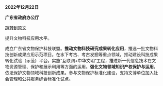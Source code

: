 **2022年12月22日**

**广东省政府办公厅**

[跳转到原文](https://www.gd.gov.cn/zzzq/zxzc/content/post_4083567.html)

提升文物科技应用水平。

成立广东省文物保护科技联盟。**推动文物科技研究成果转化应用**，推选一批文物科技创新成果应用示范项目。在水下考古、考古发掘等重点领域，推动建设科技成果转化试验（示范）平台。实施“互联网+中华文明”工程，推进新一代信息技术在文物资源管理、保护和展示利用等方面的运用。**强化文物领域知识产权保护与运用**，依法保护文物领域科技创新成果。参与文物保护标准化建设，支持文博单位加入社会管理和公共服务综合标准化试点。